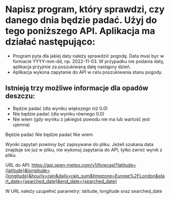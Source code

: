# Napisz program, który sprawdzi, czy danego dnia będzie padać. Użyj do tego poniższego API. Aplikacja ma działać następująco:

- Program pyta dla jakiej daty należy sprawdzić pogodę. Data musi byc w formacie YYYY-mm-dd, np. 2022-11-03. W przypadku nie podania daty, aplikacja przyjmie za poszukiwaną datę następny dzień.
- Aplikacja wykona zapytanie do API w celu poszukiwania stanu pogody.

## Istnieją trzy możliwe informacje dla opadów deszczu:
- Będzie padać (dla wyniku większego niż 0.0)
- Nie będzie padać (dla wyniku równego 0.0)
- Nie wiem (gdy wyniku z jakiegoś powodu nie ma lub wartość jest ujemna)

Będzie padać
Nie będzie padać
Nie wiem

Wyniki zapytań powinny być zapisywane do pliku. Jeżeli szukana data znajduje sie juz w pliku, nie wykonuj zapytania do API, tylko zwróć wynik z pliku.

URL do API:
https://api.open-meteo.com/v1/forecast?latitude={latitude}&longitude={longitude}&hourly=rain&daily=rain_sum&timezone=Europe%2FLondon&start_date={searched_date}&end_date={searched_date}

W URL należy uzupełnić parametry: latitude, longitude oraz searched_date